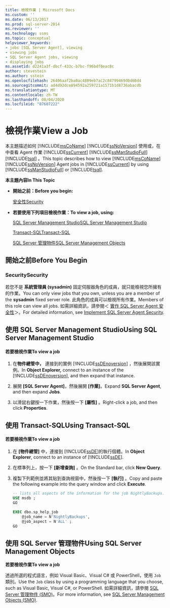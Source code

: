 ```yaml
---
title: 檢視作業 | Microsoft Docs
ms.custom: ''
ms.date: 06/13/2017
ms.prod: sql-server-2014
ms.reviewer: ''
ms.technology: ssms
ms.topic: conceptual
helpviewer_keywords:
- jobs [SQL Server Agent], viewing
- viewing jobs
- SQL Server Agent jobs, viewing
- displaying jobs
ms.assetid: d2241a3f-dbcf-433c-b7bc-f96bdf0eac8c
author: stevestein
ms.author: sstein
ms.openlocfilehash: 26406aaf2ba0ac4809eb7ac2c84799469d0468d4
ms.sourcegitcommit: ad4d92dce894592a259721a1571b1d8736abacdb
ms.translationtype: MT
ms.contentlocale: zh-TW
ms.lasthandoff: 08/04/2020
ms.locfileid: "87607222"
---
```

# <a name="view-a-job"></a><span data-ttu-id="6abbf-102">檢視作業</span><span class="sxs-lookup"><span data-stu-id="6abbf-102">View a Job</span></span>
  <span data-ttu-id="6abbf-103">本主題描述如何 [!INCLUDE[msCoName](../../includes/msconame-md.md)] [!INCLUDE[ssNoVersion](../../includes/ssnoversion-md.md)] 使用或，在中查看 Agent 作業 [!INCLUDE[ssCurrent](../../includes/sscurrent-md.md)] [!INCLUDE[ssManStudioFull](../../includes/ssmanstudiofull-md.md)] [!INCLUDE[tsql](../../includes/tsql-md.md)] 。</span><span class="sxs-lookup"><span data-stu-id="6abbf-103">This topic describes how to view [!INCLUDE[msCoName](../../includes/msconame-md.md)] [!INCLUDE[ssNoVersion](../../includes/ssnoversion-md.md)] Agent jobs in [!INCLUDE[ssCurrent](../../includes/sscurrent-md.md)] by using [!INCLUDE[ssManStudioFull](../../includes/ssmanstudiofull-md.md)] or [!INCLUDE[tsql](../../includes/tsql-md.md)].</span></span>  
  
 <span data-ttu-id="6abbf-104">**本主題內容**</span><span class="sxs-lookup"><span data-stu-id="6abbf-104">**In This Topic**</span></span>  
  
-   <span data-ttu-id="6abbf-105">**開始之前：**</span><span class="sxs-lookup"><span data-stu-id="6abbf-105">**Before you begin:**</span></span>  
  
     [<span data-ttu-id="6abbf-106">安全性</span><span class="sxs-lookup"><span data-stu-id="6abbf-106">Security</span></span>](#Security)  
  
-   <span data-ttu-id="6abbf-107">**若要使用下列項目檢視作業：**</span><span class="sxs-lookup"><span data-stu-id="6abbf-107">**To view a job, using:**</span></span>  
  
     [<span data-ttu-id="6abbf-108">SQL Server Management Studio</span><span class="sxs-lookup"><span data-stu-id="6abbf-108">SQL Server Management Studio</span></span>](#SSMS)  
  
     [<span data-ttu-id="6abbf-109">Transact-SQL</span><span class="sxs-lookup"><span data-stu-id="6abbf-109">Transact-SQL</span></span>](#TSQL)  
  
     [<span data-ttu-id="6abbf-110">SQL Server 管理物件</span><span class="sxs-lookup"><span data-stu-id="6abbf-110">SQL Server Management Objects</span></span>](#SMO)  
  
##  <a name="before-you-begin"></a><a name="BeforeYouBegin"></a> <span data-ttu-id="6abbf-111">開始之前</span><span class="sxs-lookup"><span data-stu-id="6abbf-111">Before You Begin</span></span>  
  
###  <a name="security"></a><a name="Security"></a> <span data-ttu-id="6abbf-112">Security</span><span class="sxs-lookup"><span data-stu-id="6abbf-112">Security</span></span>  
 <span data-ttu-id="6abbf-113">若您不是 **系統管理員 (sysadmin)** 固定伺服器角色的成員，就只能檢視您所擁有的作業。</span><span class="sxs-lookup"><span data-stu-id="6abbf-113">You can only view jobs that you own, unless you are a member of the **sysadmin** fixed server role.</span></span> <span data-ttu-id="6abbf-114">此角色的成員可以檢視所有作業。</span><span class="sxs-lookup"><span data-stu-id="6abbf-114">Members of this role can view all jobs.</span></span> <span data-ttu-id="6abbf-115">如需詳細資訊，請參閱＜ [實作 SQL Server Agent 安全性](implement-sql-server-agent-security.md)＞。</span><span class="sxs-lookup"><span data-stu-id="6abbf-115">For detailed information, see [Implement SQL Server Agent Security](implement-sql-server-agent-security.md).</span></span>  
  
##  <a name="using-sql-server-management-studio"></a><a name="SSMS"></a> <span data-ttu-id="6abbf-116">使用 SQL Server Management Studio</span><span class="sxs-lookup"><span data-stu-id="6abbf-116">Using SQL Server Management Studio</span></span>  
  
#### <a name="to-view-a-job"></a><span data-ttu-id="6abbf-117">若要檢視作業</span><span class="sxs-lookup"><span data-stu-id="6abbf-117">To view a job</span></span>  
  
1.  <span data-ttu-id="6abbf-118">在**物件總管中，** 連接到的實例 [!INCLUDE[ssDEnoversion](../../includes/ssdenoversion-md.md)] ，然後展開該實例。</span><span class="sxs-lookup"><span data-stu-id="6abbf-118">In **Object Explorer,** connect to an instance of the [!INCLUDE[ssDEnoversion](../../includes/ssdenoversion-md.md)], and then expand that instance.</span></span>  
  
2.  <span data-ttu-id="6abbf-119">展開 **[SQL Server Agent]**，然後展開 **[作業]**。</span><span class="sxs-lookup"><span data-stu-id="6abbf-119">Expand **SQL Server Agent**, and then expand **Jobs**.</span></span>  
  
3.  <span data-ttu-id="6abbf-120">以滑鼠右鍵按一下作業，然後按一下 **[屬性]** 。</span><span class="sxs-lookup"><span data-stu-id="6abbf-120">Right-click a job, and then click **Properties**.</span></span>  
  
##  <a name="using-transact-sql"></a><a name="TSQL"></a> <span data-ttu-id="6abbf-121">使用 Transact-SQL</span><span class="sxs-lookup"><span data-stu-id="6abbf-121">Using Transact-SQL</span></span>  
  
#### <a name="to-view-a-job"></a><span data-ttu-id="6abbf-122">若要檢視作業</span><span class="sxs-lookup"><span data-stu-id="6abbf-122">To view a job</span></span>  
  
1.  <span data-ttu-id="6abbf-123">在 **[物件總管]** 中，連接到 [!INCLUDE[ssDE](../../includes/ssde-md.md)]的執行個體。</span><span class="sxs-lookup"><span data-stu-id="6abbf-123">In **Object Explorer**, connect to an instance of [!INCLUDE[ssDE](../../includes/ssde-md.md)].</span></span>  
  
2.  <span data-ttu-id="6abbf-124">在標準列上，按一下 **[新增查詢]** 。</span><span class="sxs-lookup"><span data-stu-id="6abbf-124">On the Standard bar, click **New Query**.</span></span>  
  
3.  <span data-ttu-id="6abbf-125">複製下列範例並將其貼到查詢視窗中，然後按一下 **[執行]** 。</span><span class="sxs-lookup"><span data-stu-id="6abbf-125">Copy and paste the following example into the query window and click **Execute**.</span></span>  
  
    ```sql
    -- lists all aspects of the information for the job NightlyBackups.  
    USE msdb ;  
    GO  
  
    EXEC dbo.sp_help_job  
        @job_name = N'NightlyBackups',  
        @job_aspect = N'ALL' ;  
    GO  
    ```  
  
##  <a name="using-sql-server-management-objects"></a><a name="SMO"></a><span data-ttu-id="6abbf-126">使用 SQL Server 管理物件</span><span class="sxs-lookup"><span data-stu-id="6abbf-126">Using SQL Server Management Objects</span></span>  
 <span data-ttu-id="6abbf-127">**若要檢視作業**</span><span class="sxs-lookup"><span data-stu-id="6abbf-127">**To view a job**</span></span>  
  
 <span data-ttu-id="6abbf-128">透過所選的程式語言，例如 Visual Basic、Visual C# 或 PowerShell，使用 `Job` 類別。</span><span class="sxs-lookup"><span data-stu-id="6abbf-128">Use the `Job` class by using a programming language that you choose, such as Visual Basic, Visual C#, or PowerShell.</span></span> <span data-ttu-id="6abbf-129">如需詳細資訊，請參閱 [SQL Server 管理物件 (SMO)](https://msdn.microsoft.com/library/ms162169.aspx)。</span><span class="sxs-lookup"><span data-stu-id="6abbf-129">For more information, see [SQL Server Management Objects (SMO)](https://msdn.microsoft.com/library/ms162169.aspx).</span></span>  
